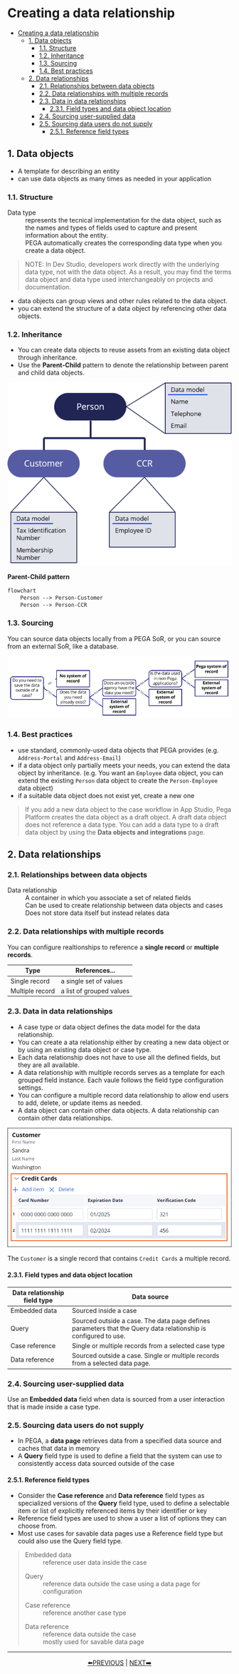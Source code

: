 # Creating a data relationship

- [Creating a data relationship](#creating-a-data-relationship)
    - [1. Data objects](#1-data-objects)
        - [1.1. Structure](#11-structure)
        - [1.2. Inheritance](#12-inheritance)
        - [1.3. Sourcing](#13-sourcing)
        - [1.4. Best practices](#14-best-practices)
    - [2. Data relationships](#2-data-relationships)
        - [2.1. Relationships between data objects](#21-relationships-between-data-objects)
        - [2.2. Data relationships with multiple records](#22-data-relationships-with-multiple-records)
        - [2.3. Data in data relationships](#23-data-in-data-relationships)
            - [2.3.1. Field types and data object location](#231-field-types-and-data-object-location)
        - [2.4. Sourcing user-supplied data](#24-sourcing-user-supplied-data)
        - [2.5. Sourcing data users do not supply](#25-sourcing-data-users-do-not-supply)
            - [2.5.1. Reference field types](#251-reference-field-types)

## 1. Data objects

- A template for describing an entity
- can use data objects as many times as needed in your application

### 1.1. Structure

<dl>
    <dt>Data type</dt>
    <dd>represents the tecnical implementation for the data object, such as the names and types of fields used to capture and present information about the entity.</dd>
    <dd>PEGA automatically creates the corresponding data type when you create a data object.</dd>
</dl>

> NOTE:  In Dev Studio, developers work directly with the underlying data type, not with the data object. As a result, you may find the terms data object and data type used interchangeably on projects and documentation.

- data objects can group views and other rules related to the data object.
- you can extend the structure of a data object by referencing other data objects.

### 1.2. Inheritance

- You can create data objects to reuse assets from an existing data object through inheritance.
- Use the **Parent-Child** pattern to denote the relationship between parent and child data objects.

![data object inheritance](../resources/data-object-inheritance.png)

**Parent-Child pattern**
```mermaid
flowchart
    Person --> Person-Customer
    Person --> Person-CCR
```

### 1.3. Sourcing

You can source data objects locally from a PEGA SoR, or you can source from an external SoR, like a database.

![data object sourcing](../resources/data-object-sourcing.png)

### 1.4. Best practices

- use standard, commonly-used data objects that PEGA provides (e.g. `Address-Portal` and `Address-Email`)
- if a data object only partially meets your needs, you can extend the data object by inheritance. (e.g. You want an `Employee` data object, you can extend the existing `Person` data object to create the `Person-Employee` data object)
- if a suitable data object does not exist yet, create a new one

> If you add a new data object to the case workflow in App Studio, Pega Platform creates the data object as a draft object. A draft data object does not reference a data type. You can add a data type to a draft data object by using the **Data objects and integrations** page.

## 2. Data relationships

### 2.1. Relationships between data objects

<dl>
    <dt>Data relationship</dt>
    <dd>A container in which you associate a set of related fields</dd>
    <dd>Can be used to create relationship between data objects and cases</dd>
    <dd>Does not store data itself but instead relates data
</dl>

### 2.2. Data relationships with multiple records

You can configure realtionships to reference a **single record** or **multiple records**.

| Type            | References...            |
| --------------- | ------------------------ |
| Single record   | a single set of values   |
| Multiple record | a list of grouped values |

### 2.3. Data in data relationships

- A case type or data object defines the data model for the data relationship.
- You can create a ata relationship either by creating a new data object or by using an existing data object or case type.
- Each data relationship does not have to use all the defined fields, but they are all available.
- A data relationship with multiple records serves as a template for each grouped field instance. Each vaule follows the field type configuration settings.
- You can configure a multiple record data relationship to allow end users to add, delete, or update items as needed.
- A data object can contain other data objects. A data relationship can contain other data relationships.

![data relationship inside another data relationship](../resources/data-relationship.png)

The `Customer` is a single record that contains `Credit Cards` a multiple record.

#### 2.3.1. Field types and data object location

| Data relationship field type | Data source                                                                                                     |
| ---------------------------- | --------------------------------------------------------------------------------------------------------------- |
| Embedded data                | Sourced inside a case                                                                                           |
| Query                        | Sourced outside a case. The data page defines parameters that the Query data relationship is configured to use. |
| Case reference               | Single or multiple records from a selected case type                                                            |
| Data reference               | Sourced outside a case. Single or multiple records from a selected data page.                                   |

### 2.4. Sourcing user-supplied data

Use an **Embedded data** field when data is sourced from a user interaction that is made inside a case type.

### 2.5. Sourcing data users do not supply

- In PEGA, a **data page** retrieves data from a specified data source and caches that data in memory
- A **Query** field type is used to define a field that the system can use to consistently access data sourced outside of the case

#### 2.5.1. Reference field types

* Consider the **Case reference** and **Data reference** field types as specialized versions of the **Query** field type, used to define a selectable item or list of explicitly referenced items by their identifier or key
* Reference field types are used to show a user a list of options they can choose from.
* Most use cases for savable data pages use a Reference field type but could also use the Query field type.

> <dl>
>   <dt>Embedded data</dt>
>   <dd>reference user data inside the case</dd>
> </dl>
>
> <dl>
>   <dt>Query</dt>
>   <dd>reference data outside the case using a data page for configuration
> </dl>
>
> <dl>
>   <dt>Case reference</dt>
>   <dd>reference another case type</dd>
> </dl>
>
> <dl>
>   <dt>Data reference</dt>
>   <dd>reference data outside the case</dd>
>   <dd>mostly used for savable data page</dd>
> </dl>

---

<p align=center>
  <a href=[1.6]%20Capturing%20and%20presenting%20data.md>⬅️PREVIOUS</a>
  |
  <a href=[1.8]%20Routing%20assignments%20to%20users.md>NEXT➡️</a>
</p>
